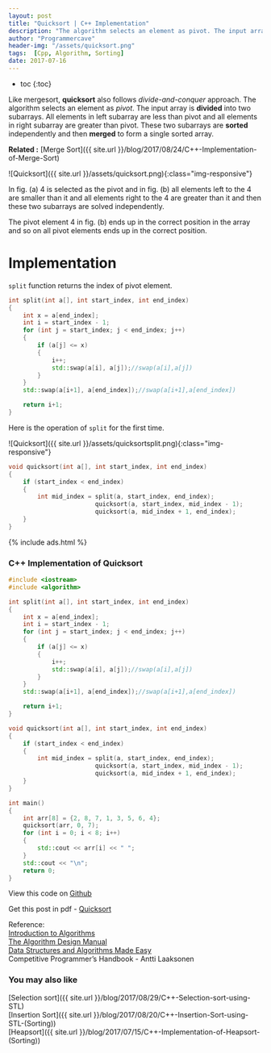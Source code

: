 ```yaml
---
layout: post
title: "Quicksort | C++ Implementation"
description: "The algorithm selects an element as pivot. The input array is divided into two subarrays. All elements in left subarray are less than pivot and all elements in right subarray are greater than pivot. These two subarrays are sorted independently and then merged to form a single sorted array."
author: "Programmercave"
header-img: "/assets/quicksort.png"
tags:  [Cpp, Algorithm, Sorting]
date: 2017-07-16
---
```

* toc
{:toc}

Like mergesort, **quicksort** also follows *divide-and-conquer* approach. The algorithm selects an element as *pivot*. The input array is **divided** into two subarrays. All elements in left subarray are less than pivot and all elements in right subarray are greater than pivot. These two subarrays are **sorted** independently and then **merged** to form a single sorted array.

**Related :** [Merge Sort]({{ site.url }}/blog/2017/08/24/C++-Implementation-of-Merge-Sort)

![Quicksort]({{ site.url }}/assets/quicksort.png){:class="img-responsive"}

In fig. (a) 4 is selected as the pivot and in fig. (b) all elements left to the 4 are smaller than it and all elements right to the 4 are greater than it and then these two subarrays are solved independently.

The pivot element 4 in fig. (b) ends up in the correct position in the array and so on all pivot elements ends up in the correct position.

<h1>Implementation</h1>

`split` function returns the index of pivot element.

```cpp
int split(int a[], int start_index, int end_index)
{
    int x = a[end_index];
    int i = start_index - 1;
    for (int j = start_index; j < end_index; j++)
    {
        if (a[j] <= x)
        {
            i++;
            std::swap(a[i], a[j]);//swap(a[i],a[j])
        }
    }
    std::swap(a[i+1], a[end_index]);//swap(a[i+1],a[end_index])

    return i+1;
}
```

Here is the operation of `split` for the first time.

![Quicksort]({{ site.url }}/assets/quicksortsplit.png){:class="img-responsive"}

```cpp
void quicksort(int a[], int start_index, int end_index)
{
    if (start_index < end_index)
    {
        int mid_index = split(a, start_index, end_index);
                        quicksort(a, start_index, mid_index - 1);
                        quicksort(a, mid_index + 1, end_index);
    }
}
```

{% include ads.html %}<br/>

<h3>C++ Implementation of Quicksort</h3>

```cpp
#include <iostream>
#include <algorithm>

int split(int a[], int start_index, int end_index)
{
    int x = a[end_index];
    int i = start_index - 1;
    for (int j = start_index; j < end_index; j++)
    {
        if (a[j] <= x)
        {
            i++;
            std::swap(a[i], a[j]);//swap(a[i],a[j])
        }
    }
    std::swap(a[i+1], a[end_index]);//swap(a[i+1],a[end_index])

    return i+1;
}

void quicksort(int a[], int start_index, int end_index)
{
    if (start_index < end_index)
    {
        int mid_index = split(a, start_index, end_index);
                        quicksort(a, start_index, mid_index - 1);
                        quicksort(a, mid_index + 1, end_index);
    }
}

int main()
{
    int arr[8] = {2, 8, 7, 1, 3, 5, 6, 4};
    quicksort(arr, 0, 7);
    for (int i = 0; i < 8; i++)
    {
        std::cout << arr[i] << " ";
    }
    std::cout << "\n";
    return 0;
}
```

View this code on [Github](https://github.com/{{site.github_username}}/Algo-Data-Structure/blob/master/Quick%20Sort/C++/quicksort.cpp)

Get this post in pdf - [Quicksort](https://www.file-up.org/hj7tdj61r4sj)

Reference:<br/>
[Introduction to Algorithms](https://amzn.to/2OarGBs)<br/>
[The Algorithm Design Manual](https://amzn.to/2CH9h9Z)<br/>
[Data Structures and Algorithms Made Easy](https://amzn.to/2NLM0dd)<br/>
Competitive Programmer’s Handbook - Antti Laaksonen<br/>

 <input type="hidden" name="IL_IN_ARTICLE"> 
<h3>You may also like</h3>

[Selection sort]({{ site.url }}/blog/2017/08/29/C++-Selection-sort-using-STL)<br/>
[Insertion Sort]({{ site.url }}/blog/2017/08/20/C++-Insertion-Sort-using-STL-(Sorting))<br/>
[Heapsort]({{ site.url }}/blog/2017/07/15/C++-Implementation-of-Heapsort-(Sorting))<br/>




